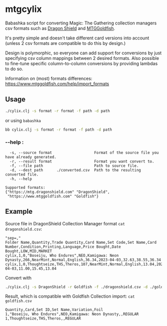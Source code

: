 # mtgcylix
Babashka script for converting Magic: The Gathering collection managers csv formats such as [Dragon Shield](https://mtg.dragonshield.com/) and [MTGGoldfish](https://www.mtggoldfish.com/).

It's pretty simple and doesn't take different card versions into account (unless 2 csv formats are compatible to do this by design.)

Design is polymorphic, so everyone can add support for conversions by just specifying csv column mappings between 2 desired formats. Also possible to fine-tune specific column-to-column conversions by providing lambdas to do so.

Information on (most) formats differences: https://www.mtggoldfish.com/help/import_formats
## Usage
```bash
./cylix.clj -s format -r format -f path -d path
```
or using `babashka`

```bash
bb cylix.clj -s format -r format -f path -d path
```

### --help :
```
  -s, --source format                   Format of the source file you have already generated.
  -r, --result format                   Format you want convert to.
  -f, --file path                       Path to source file.
  -d, --dest path      ./converted.csv  Path to the resulting converted file.
  -h, --help

Supported formats:
{"https://mtg.dragonshield.com" "DragonShield",
 "https://www.mtggoldfish.com" "Goldfish"}
```

## Example
Source file in DragonShield Collection Manager format `cat dragonshield.csv`:
```
"sep=,"
Folder Name,Quantity,Trade Quantity,Card Name,Set Code,Set Name,Card Number,Condition,Printing,Language,Price Bought,Date Bought,LOW,MID,MARKET
cylix,1,0,"Boseiju, Who Endures",NEO,Kamigawa: Neon Dynasty,266,NearMint,Normal,English,36.34,2023-04-03,32.63,38.55,36.34
cylix,1,0,Thoughtseize,THS,Theros,107,NearMint,Normal,English,13.04,2023-04-03,11.00,15.45,13.04

```

Convert with
```bash
./cylix.clj -s DragonShield -r Goldfish -f ./dragonshield.csv -d ./goldfish.csv

```

Result, which is compatible with Goldfish Collection import:
`cat goldfish.csv`
```
Quantity,Card,Set ID,Set Name,Variation,Foil
1,"Boseiju, Who Endures",NEO,Kamigawa: Neon Dynasty,,REGULAR
1,Thoughtseize,THS,Theros,,REGULAR

```
